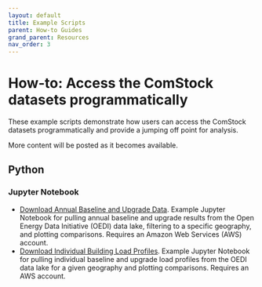 ```yaml
---
layout: default
title: Example Scripts
parent: How-to Guides
grand_parent: Resources
nav_order: 3
---
```


# How-to: Access the ComStock datasets programmatically
These example scripts demonstrate how users can access the ComStock datasets programmatically and provide a jumping off point for analysis.

More content will be posted as it becomes available.

## Python
### Jupyter Notebook
- [Download Annual Baseline and Upgrade Data][1]. Example Jupyter Notebook for pulling annual baseline and upgrade results from the Open Energy Data Initiative (OEDI) data lake, filtering to a specific geography, and plotting comparisons. Requires an Amazon Web Services (AWS) account.
- [Download Individual Building Load Profiles][2]. Example Jupyter Notebook for pulling individual baseline and upgrade load profiles from the OEDI data lake for a given geography and plotting comparisons. Requires an AWS account.

[1]:../../../assets/files/download_annual_baseline_and_upgrade_data.ipynb
[2]:../../../assets/files/download_individual_building_profiles.ipynb